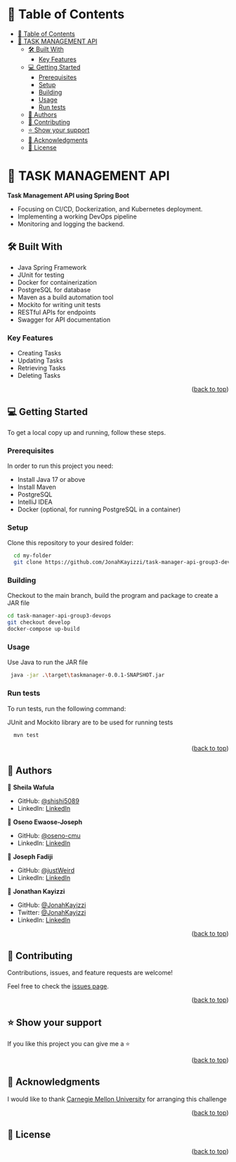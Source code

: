<a name="readme-top"></a>


<!-- <div align="center">
  <img src="" alt="logo" width="140"  height="auto" />
  <br/>

  <h1><b>Task Management API</b></h1>

</div> -->

<!-- TABLE OF CONTENTS -->

# 📗 Table of Contents

- [📗 Table of Contents](#-table-of-contents)
- [📖 TASK MANAGEMENT API ](#-task-management-api-)
  - [🛠 Built With ](#-built-with-)
    - [Key Features ](#key-features-)
  - [💻 Getting Started ](#-getting-started-)
    - [Prerequisites](#prerequisites)
    - [Setup](#setup)
    - [Building](#building)
    - [Usage](#usage)
    - [Run tests](#run-tests)
  - [👥 Authors ](#-authors-)
  - [🤝 Contributing ](#-contributing-)
  - [⭐️ Show your support ](#️-show-your-support-)
  - [🙏 Acknowledgments ](#-acknowledgments-)
  - [📝 License ](#-license-)

<!-- PROJECT DESCRIPTION -->

# 📖 TASK MANAGEMENT API <a name="about-project"></a>


**Task Management API using Spring Boot**
- Focusing on CI/CD, Dockerization, and Kubernetes deployment. 
- Implementing a working DevOps pipeline 
- Monitoring and logging the backend. 

## 🛠 Built With <a name="built-with"></a>
- Java Spring Framework
- JUnit for testing
- Docker for containerization
- PostgreSQL for database
- Maven as a build automation tool 
- Mockito for writing unit tests
- RESTful APIs for endpoints
- Swagger for API documentation

<!-- Features -->

### Key Features <a name="key-features"></a>

- Creating Tasks
- Updating Tasks
- Retrieving Tasks
- Deleting Tasks

<p align="right">(<a href="#readme-top">back to top</a>)</p>


<!-- GETTING STARTED -->

## 💻 Getting Started <a name="getting-started"></a>


To get a local copy up and running, follow these steps.

### Prerequisites

In order to run this project you need:

- Install Java 17 or above
- Install Maven
- PostgreSQL
- IntelliJ IDEA
- Docker (optional, for running PostgreSQL in a container)

### Setup

Clone this repository to your desired folder:

```sh
  cd my-folder
  git clone https://github.com/JonahKayizzi/task-manager-api-group3-devops
```

### Building

Checkout to the main branch, build the program and package to create a JAR file

```sh
cd task-manager-api-group3-devops
git checkout develop
docker-compose up-build
```

### Usage

Use Java to run the JAR file

```sh
 java -jar .\target\taskmanager-0.0.1-SNAPSHOT.jar 
```

### Run tests

To run tests, run the following command:

JUnit and Mockito library are to be used for running tests

```sh
  mvn test
```

<p align="right">(<a href="#readme-top">back to top</a>)</p>


## 👥 Authors <a name="authors"></a>

👤 **Sheila Wafula**

- GitHub: [@shishi5089](https://github.com/shishi5089)
- LinkedIn: [LinkedIn](https://www.linkedin.com/in/sheila-wafula-6188a419b/)

👤 **Oseno Ewaose-Joseph**

- GitHub: [@oseno-cmu](https://github.com/oseno-cmu)
- LinkedIn: [LinkedIn](https://www.linkedin.com/in/oseno-ewaose-joseph-3010741b3/)

👤 **Joseph Fadiji**

- GitHub: [@justWeird](https://github.com/justWeird)
- LinkedIn: [LinkedIn](https://www.linkedin.com/in/joseph-fadiji-ba1766173/)

👤 **Jonathan Kayizzi**

- GitHub: [@JonahKayizzi](https://github.com/JonahKayizzi)
- Twitter: [@JonahKayizzi](https://twitter.com/JonahKayizzi)
- LinkedIn: [LinkedIn](https://www.linkedin.com/in/jonathan-kayizzi/)

<p align="right">(<a href="#readme-top">back to top</a>)</p>


<!-- CONTRIBUTING -->

## 🤝 Contributing <a name="contributing"></a>

Contributions, issues, and feature requests are welcome!

Feel free to check the [issues page](https://github.com/JonahKayizzi/task-manager-api-group3-devops/issues).

<p align="right">(<a href="#readme-top">back to top</a>)</p>

<!-- SUPPORT -->

## ⭐️ Show your support <a name="support"></a>


If you like this project you can give me a ⭐️

<p align="right">(<a href="#readme-top">back to top</a>)</p>

<!-- ACKNOWLEDGEMENTS -->

## 🙏 Acknowledgments <a name="acknowledgements"></a>


I would like to thank [Carnegie Mellon University](https://www.linkedin.com/school/carnegie-mellon-university-africa/?originalSubdomain=rw) for arranging this challenge

<p align="right">(<a href="#readme-top">back to top</a>)</p>


<!-- LICENSE -->

## 📝 License <a name="license"></a>

<p align="right">(<a href="#readme-top">back to top</a>)</p>
